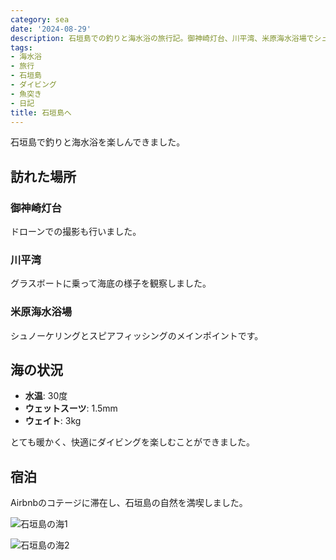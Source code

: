 ```yaml
---
category: sea
date: '2024-08-29'
description: 石垣島での釣りと海水浴の旅行記。御神崎灯台、川平湾、米原海水浴場でシュノーケリングやスピアフィッシングを楽しみました。
tags:
- 海水浴
- 旅行
- 石垣島
- ダイビング
- 魚突き
- 日記
title: 石垣島へ
---
```



石垣島で釣りと海水浴を楽しんできました。

## 訪れた場所

### 御神崎灯台
ドローンでの撮影も行いました。

### 川平湾
グラスボートに乗って海底の様子を観察しました。

### 米原海水浴場
シュノーケリングとスピアフィッシングのメインポイントです。

## 海の状況
- **水温**: 30度
- **ウェットスーツ**: 1.5mm
- **ウェイト**: 3kg

とても暖かく、快適にダイビングを楽しむことができました。

## 宿泊
Airbnbのコテージに滞在し、石垣島の自然を満喫しました。

![石垣島の海1](https://lh3.googleusercontent.com/pw/AP1GczNB2ruPzhjg8i5PqiIp2k5kPandukaCvyU0DbB23L_zB_jyQ45DrQ1OdB_oz-g8CqFbDmsAfVVTSnpnNLfzJ_QVGfRnArWEd84d4g-khTmGNZUVZv1BOLUdmucFNgC300qkxZsQJS-8LK4miYglTCPxsA)

![石垣島の海2](https://lh3.googleusercontent.com/pw/AP1GczOZVYMOXCZdZC_RrEHDfzdzzcleOEgEGfqk9-I1z40dgEzwN-CTzGl96t2u7LMqIs1BC94_buC314icWShrvd8MO1BrGUytiUIvj4h21nbyuMcdm17CQG05t1j9dckQvFsadBqRS2EQJLywyd_0aiyFCQ)